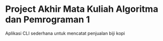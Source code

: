 # Project Akhir Mata Kuliah Algoritma dan Pemrograman 1
Aplikasi CLI sederhana untuk mencatat penjualan biji kopi

